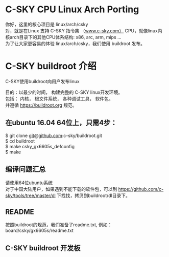 # C-SKY CPU Linux Arch Porting

你好，这里的核心项目是 linux/arch/csky<br>
对，就是在Linux 支持 C-SKY 指令集 （www.c-sky.com） CPU，就像linux内核arch目录下的其他CPU体系结构: x86, arc, arm, mips ...<br>
为了让大家更容易的体验 linux/arch/csky，我们使用 buildroot 发布。<br>

# C-SKY buildroot 介绍

C-SKY使用buildroot向用户发布linux

目的：以最少的时间， 构建完整的 C-SKY linux开发环境。 <br>
包括： 内核， 根文件系统， 各种调试工具， 软件包。 <br>
并遵循 https://buildroot.org 规范。

## 在ubuntu 16.04 64位上，只需4步：
$ git clone git@github.com:c-sky/buildroot.git<br>
$ cd buildroot<br>
$ make csky_gx6605s_defconfig<br>
$ make<br>

## 编译问题汇总
请使用64位ubuntu系统<br>
对于中国大陆用户，如果遇到不能下载的软件包，可以到 https://github.com/c-sky/tools/tree/master/dl 下找找，拷贝到buildroot/dl目录下。

## README
按照buildroot的规范，我们准备了readme.txt, 例如：<br>
board/csky/gx6605s/readme.txt<br>


## C-SKY buildroot 开发板

